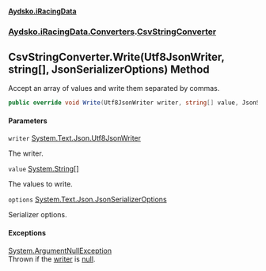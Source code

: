 #### [Aydsko.iRacingData](index.md 'index')
### [Aydsko.iRacingData.Converters](index.md#Aydsko.iRacingData.Converters 'Aydsko.iRacingData.Converters').[CsvStringConverter](CsvStringConverter.md 'Aydsko.iRacingData.Converters.CsvStringConverter')

## CsvStringConverter.Write(Utf8JsonWriter, string[], JsonSerializerOptions) Method

Accept an array of values and write them separated by commas.

```csharp
public override void Write(Utf8JsonWriter writer, string[] value, JsonSerializerOptions options);
```
#### Parameters

<a name='Aydsko.iRacingData.Converters.CsvStringConverter.Write(Utf8JsonWriter,string[],JsonSerializerOptions).writer'></a>

`writer` [System.Text.Json.Utf8JsonWriter](https://docs.microsoft.com/en-us/dotnet/api/System.Text.Json.Utf8JsonWriter 'System.Text.Json.Utf8JsonWriter')

The writer.

<a name='Aydsko.iRacingData.Converters.CsvStringConverter.Write(Utf8JsonWriter,string[],JsonSerializerOptions).value'></a>

`value` [System.String](https://docs.microsoft.com/en-us/dotnet/api/System.String 'System.String')[[]](https://docs.microsoft.com/en-us/dotnet/api/System.Array 'System.Array')

The values to write.

<a name='Aydsko.iRacingData.Converters.CsvStringConverter.Write(Utf8JsonWriter,string[],JsonSerializerOptions).options'></a>

`options` [System.Text.Json.JsonSerializerOptions](https://docs.microsoft.com/en-us/dotnet/api/System.Text.Json.JsonSerializerOptions 'System.Text.Json.JsonSerializerOptions')

Serializer options.

#### Exceptions

[System.ArgumentNullException](https://docs.microsoft.com/en-us/dotnet/api/System.ArgumentNullException 'System.ArgumentNullException')  
Thrown if the [writer](CsvStringConverter.Write(Utf8JsonWriter,string[],JsonSerializerOptions).md#Aydsko.iRacingData.Converters.CsvStringConverter.Write(Utf8JsonWriter,string[],JsonSerializerOptions).writer 'Aydsko.iRacingData.Converters.CsvStringConverter.Write(Utf8JsonWriter, string[], JsonSerializerOptions).writer') is [null](https://docs.microsoft.com/en-us/dotnet/csharp/language-reference/keywords/null 'https://docs.microsoft.com/en-us/dotnet/csharp/language-reference/keywords/null').
